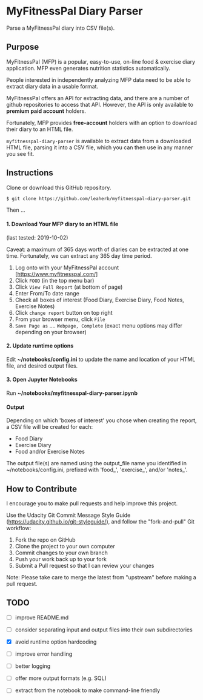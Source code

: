 # MyFitnessPal Diary Parser

Parse a MyFitnessPal diary into CSV file(s).

## Purpose

MyFitnessPal (MFP) is a popular, easy-to-use, on-line food & exercise diary application. MFP even generates nutrition statistics automatically.

People interested in independently analyzing MFP data need to be able to extract diary data in a usable format.

MyFitnessPal  offers an API for extracting data, and there are a number of github repositories to access that API. However, the API is only available to **premium paid account** holders. 

Fortunately, MFP provides **free-account** holders with an option to download their diary to an HTML file.

`myfitnesspal-diary-parser` is available to extract data from a downloaded HTML file, parsing it into a CSV file, which you can then use in any manner you see fit.

## Instructions

Clone or download this GitHub repository.

```sh
$ git clone https://github.com/leaherb/myfitnesspal-diary-parser.git
```
Then ...

#### 1. Download Your MFP diary to an HTML file
(last tested: 2019-10-02)

Caveat: a maximum of 365 days worth of diaries can be extracted at one time. Fortunately, we can extract any 365 day time period.

1. Log onto with your MyFitnessPal account [https://www.myfitnesspal.com/]
1. Click `FOOD` (in the top menu bar)
2. Click `View Full Report` (at bottom of page) 
3. Enter From/To date range
4. Check all boxes of interest (Food Diary, Exercise Diary, Food Notes, Exercise Notes)
5. Click `change report` button on top right
6. From your browser menu, click `File`
6. `Save Page as` .... `Webpage, Complete` (exact menu options may differ depending on your browser)

#### 2. Update runtime options
Edit **~/notebooks/config.ini** to update the name and location of your HTML file, and desired output files.

#### 3. Open Jupyter Notebooks 
Run **~/notebooks/myfitnesspal-diary-parser.ipynb**

#### Output
Depending on which 'boxes of interest' you chose when creating the report, a CSV file will be created for each:
* Food Diary
* Exercise Diary
* Food and/or Exercise Notes

The output file(s) are named using the output_file name you identified in ~/notebooks/config.ini, prefixed with 'food_', 'exercise_', and/or 'notes_'.

## How to Contribute

I encourage you to make pull requests and help improve this project.

Use the Udacity Git Commit Message Style Guide (https://udacity.github.io/git-styleguide/), and follow the "fork-and-pull" Git workflow:

1. Fork the repo on GitHub
1. Clone the project to your own computer
1. Commit changes to your own branch
1. Push your work back up to your fork
1. Submit a Pull request so that I can review your changes

Note: Please take care to merge the latest from "upstream" before making a pull request.


## TODO
- [ ] improve README.md
- [ ] consider separating input and output files into their own subdirectories
- [x] avoid runtime option hardcoding
- [ ] improve error handling
- [ ] better logging
- [ ] offer more output formats (e.g. SQL)
- [ ] extract from the notebook to make command-line friendly

